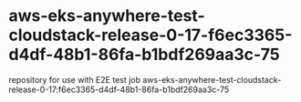 # aws-eks-anywhere-test-cloudstack-release-0-17-f6ec3365-d4df-48b1-86fa-b1bdf269aa3c-75
repository for use with E2E test job aws-eks-anywhere-test-cloudstack-release-0-17:f6ec3365-d4df-48b1-86fa-b1bdf269aa3c-75
